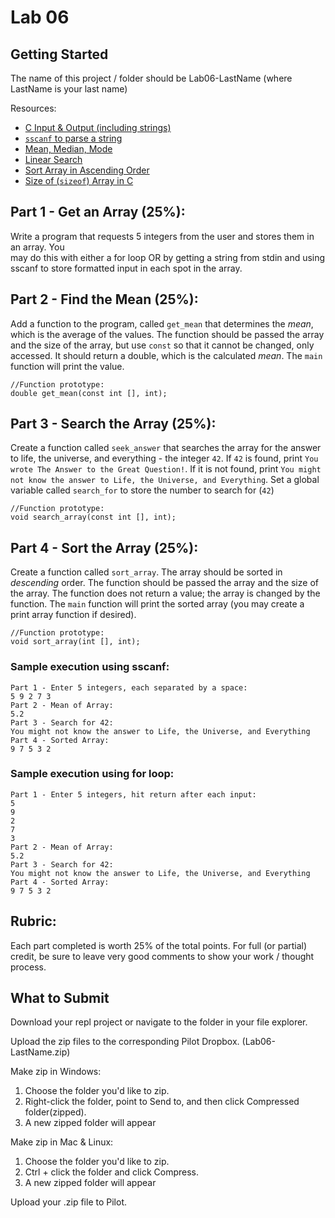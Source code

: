 # Lab 06

## Getting Started

The name of this project / folder should be Lab06-LastName (where LastName is your last name)

Resources:

- [C Input & Output (including strings)](https://www.tutorialspoint.com/cprogramming/c_input_output.htm)
- [`sscanf` to parse a string](https://www.tutorialspoint.com/c_standard_library/c_function_sscanf.htm)
- [Mean, Median, Mode](https://www.statisticshowto.com/probability-and-statistics/statistics-definitions/mean-median-mode/)
- [Linear Search](https://www.geeksforgeeks.org/linear-search/)
- [Sort Array in Ascending Order](https://www.geeksforgeeks.org/c-program-to-sort-an-array-in-ascending-order/)
- [Size of (`sizeof`) Array in C](https://flaviocopes.com/c-array-length/)

## Part 1 - Get an Array (25%):

Write a program that requests 5 integers from the user and stores them in an array. You  
may do this with either a for loop OR by getting a string from stdin and using sscanf to store formatted input in each spot in the array.

## Part 2 - Find the Mean (25%):

Add a function to the program, called `get_mean` that determines the _mean_, which is the average of the values. The function should be passed the array and the size of the array, but use `const` so that it cannot be changed, only accessed. It should return a double, which is the calculated _mean_. The `main` function will print the value.

```
//Function prototype:
double get_mean(const int [], int);
```

## Part 3 - Search the Array (25%):

Create a function called `seek_answer` that searches the array for the answer to life, the universe, and everything - the integer `42`. If `42` is found, print `You wrote The Answer to the Great Question!`. If it is not found, print `You might not know the answer to Life, the Universe, and Everything`. Set a global variable called `search_for` to store the number to search for (`42`)

```
//Function prototype:
void search_array(const int [], int);
```

## Part 4 - Sort the Array (25%):

Create a function called `sort_array`. The array should be sorted in _descending_ order. The function should be passed the array and the size of the array. The function does not return a value; the array is changed by the function. The `main` function will print the sorted array (you may create a print array function if desired).

```
//Function prototype:
void sort_array(int [], int);
```

### Sample execution using sscanf:

```
Part 1 - Enter 5 integers, each separated by a space:
5 9 2 7 3
Part 2 - Mean of Array:
5.2
Part 3 - Search for 42:
You might not know the answer to Life, the Universe, and Everything
Part 4 - Sorted Array:
9 7 5 3 2
```

### Sample execution using for loop:

```
Part 1 - Enter 5 integers, hit return after each input:
5
9
2
7
3
Part 2 - Mean of Array:
5.2
Part 3 - Search for 42:
You might not know the answer to Life, the Universe, and Everything
Part 4 - Sorted Array:
9 7 5 3 2
```

## Rubric:

Each part completed is worth 25% of the total points. For full (or partial) credit, be sure to leave very good comments to show your work / thought process.

## What to Submit

Download your repl project or navigate to the folder in your file explorer.

Upload the zip files to the corresponding Pilot Dropbox. (Lab06-LastName.zip)

Make zip in Windows:

1. Choose the folder you'd like to zip.
2. Right-click the folder, point to Send to, and then click Compressed folder(zipped).
3. A new zipped folder will appear

Make zip in Mac & Linux:

1. Choose the folder you'd like to zip.
2. Ctrl + click the folder and click Compress.
3. A new zipped folder will appear

Upload your .zip file to Pilot.
